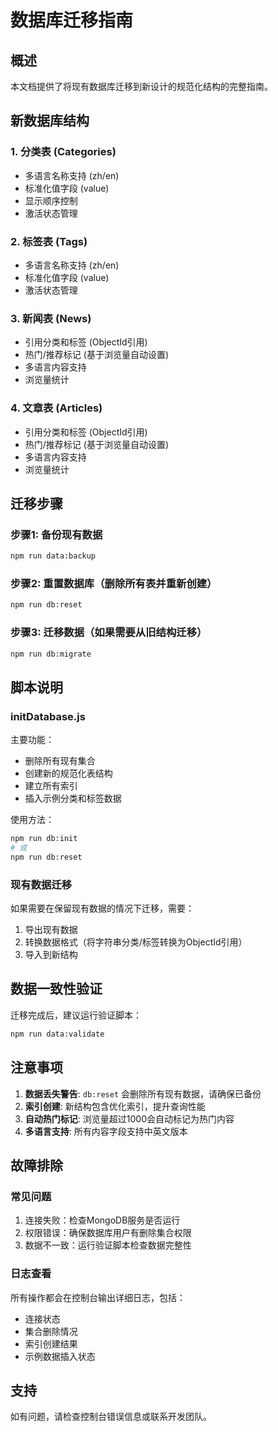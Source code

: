 # 数据库迁移指南

## 概述

本文档提供了将现有数据库迁移到新设计的规范化结构的完整指南。

## 新数据库结构

### 1. 分类表 (Categories)
- 多语言名称支持 (zh/en)
- 标准化值字段 (value)
- 显示顺序控制
- 激活状态管理

### 2. 标签表 (Tags) 
- 多语言名称支持 (zh/en)
- 标准化值字段 (value)
- 激活状态管理

### 3. 新闻表 (News)
- 引用分类和标签 (ObjectId引用)
- 热门/推荐标记 (基于浏览量自动设置)
- 多语言内容支持
- 浏览量统计

### 4. 文章表 (Articles)
- 引用分类和标签 (ObjectId引用) 
- 热门/推荐标记 (基于浏览量自动设置)
- 多语言内容支持
- 浏览量统计

## 迁移步骤

### 步骤1: 备份现有数据
```bash
npm run data:backup
```

### 步骤2: 重置数据库（删除所有表并重新创建）
```bash
npm run db:reset
```

### 步骤3: 迁移数据（如果需要从旧结构迁移）
```bash
npm run db:migrate
```

## 脚本说明

### initDatabase.js
主要功能：
- 删除所有现有集合
- 创建新的规范化表结构
- 建立所有索引
- 插入示例分类和标签数据

使用方法：
```bash
npm run db:init
# 或
npm run db:reset
```

### 现有数据迁移
如果需要在保留现有数据的情况下迁移，需要：
1. 导出现有数据
2. 转换数据格式（将字符串分类/标签转换为ObjectId引用）
3. 导入到新结构

## 数据一致性验证

迁移完成后，建议运行验证脚本：
```bash
npm run data:validate
```

## 注意事项

1. **数据丢失警告**: `db:reset` 会删除所有现有数据，请确保已备份
2. **索引创建**: 新结构包含优化索引，提升查询性能
3. **自动热门标记**: 浏览量超过1000会自动标记为热门内容
4. **多语言支持**: 所有内容字段支持中英文版本

## 故障排除

### 常见问题
1. 连接失败：检查MongoDB服务是否运行
2. 权限错误：确保数据库用户有删除集合权限
3. 数据不一致：运行验证脚本检查数据完整性

### 日志查看
所有操作都会在控制台输出详细日志，包括：
- 连接状态
- 集合删除情况  
- 索引创建结果
- 示例数据插入状态

## 支持

如有问题，请检查控制台错误信息或联系开发团队。